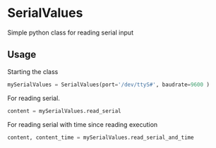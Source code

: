 # SerialValues
Simple python class for reading serial input

## Usage

Starting the class

```python
mySerialValues = SerialValues(port='/dev/ttyS#', baudrate=9600 )
```

For reading serial.

```python
content = mySerialValues.read_serial
```

For reading serial with time since reading execution

```python
content, content_time = mySerialValues.read_serial_and_time
```

